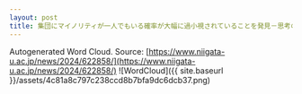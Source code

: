 ```yaml
---
layout: post
title: 集団にマイノリティが一人でもいる確率が大幅に過小視されていることを発見－思考の誤りのパターンを認知心理学で解明－
---
```

Autogenerated Word Cloud.
Source\: [https://www.niigata-u.ac.jp/news/2024/622858/](https://www.niigata-u.ac.jp/news/2024/622858/)
![WordCloud]({{ site.baseurl }}/assets/4c81a8c797c238ccd8b7bfa9dc6dcb37.png)